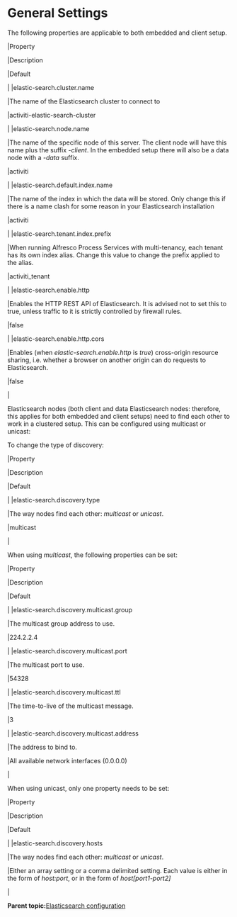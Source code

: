 # General Settings

The following properties are applicable to both embedded and client setup.

|Property

|Description

|Default

|
|elastic-search.cluster.name

|The name of the Elasticsearch cluster to connect to

|activiti-elastic-search-cluster

|
|elastic-search.node.name

|The name of the specific node of this server. The client node will have this name plus the suffix *-client*. In the embedded setup there will also be a data node with a *-data* suffix.

|activiti

|
|elastic-search.default.index.name

|The name of the index in which the data will be stored. Only change this if there is a name clash for some reason in your Elasticsearch installation

|activiti

|
|elastic-search.tenant.index.prefix

|When running Alfresco Process Services with multi-tenancy, each tenant has its own index alias. Change this value to change the prefix applied to the alias.

|activiti\_tenant

|
|elastic-search.enable.http

|Enables the HTTP REST API of Elasticsearch. It is advised not to set this to true, unless traffic to it is strictly controlled by firewall rules.

|false

|
|elastic-search.enable.http.cors

|Enables \(when *elastic-search.enable.http* is *true*\) cross-origin resource sharing, i.e. whether a browser on another origin can do requests to Elasticsearch.

|false

|

Elasticsearch nodes \(both client and data Elasticsearch nodes: therefore, this applies for both embedded and client setups\) need to find each other to work in a clustered setup. This can be configured using multicast or unicast:

To change the type of discovery:

|Property

|Description

|Default

|
|elastic-search.discovery.type

|The way nodes find each other: *multicast* or *unicast*.

|multicast

|

When using *multicast*, the following properties can be set:

|Property

|Description

|Default

|
|elastic-search.discovery.multicast.group

|The multicast group address to use.

|224.2.2.4

|
|elastic-search.discovery.multicast.port

|The multicast port to use.

|54328

|
|elastic-search.discovery.multicast.ttl

|The time-to-live of the multicast message.

|3

|
|elastic-search.discovery.multicast.address

|The address to bind to.

|All available network interfaces \(0.0.0.0\)

|

When using unicast, only one property needs to be set:

|Property

|Description

|Default

|
|elastic-search.discovery.hosts

|The way nodes find each other: *multicast* or *unicast*.

|Either an array setting or a comma delimited setting. Each value is either in the form of *host:port*, or in the form of *host\[port1-port2\]*

|

**Parent topic:**[Elasticsearch configuration](../topics/elasticsearch_configuration.md)


